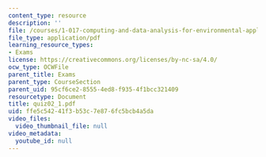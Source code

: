```yaml
---
content_type: resource
description: ''
file: /courses/1-017-computing-and-data-analysis-for-environmental-applications-fall-2003/ffe5c54241f3b53c7e876fc5bcb4a5da_quiz02_1.pdf
file_type: application/pdf
learning_resource_types:
- Exams
license: https://creativecommons.org/licenses/by-nc-sa/4.0/
ocw_type: OCWFile
parent_title: Exams
parent_type: CourseSection
parent_uid: 95cf6ce2-8555-4ed8-f935-4f1bcc321409
resourcetype: Document
title: quiz02_1.pdf
uid: ffe5c542-41f3-b53c-7e87-6fc5bcb4a5da
video_files:
  video_thumbnail_file: null
video_metadata:
  youtube_id: null
---
```

